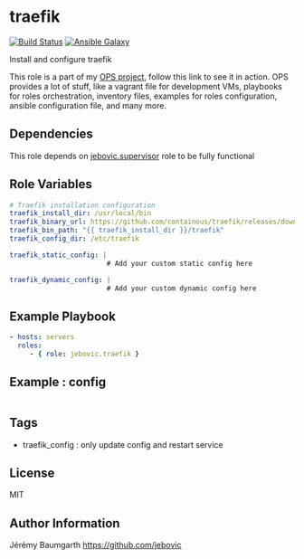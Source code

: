 traefik
=========

[![Build Status](https://travis-ci.org/jebovic/ansible-traefik.svg?branch=master)](https://travis-ci.org/jebovic/ansible-traefik) [![Ansible Galaxy](https://img.shields.io/badge/galaxy-jebovic.traefik-blue.svg?style=flat)](https://galaxy.ansible.com/jebovic/traefik)

Install and configure traefik

This role is a part of my [OPS project](https://github.com/jebovic/ops), follow this link to see it in action. OPS provides a lot of stuff, like a vagrant file for development VMs, playbooks for roles orchestration, inventory files, examples for roles configuration, ansible configuration file, and many more.

Dependencies
------------

This role depends on [jebovic.supervisor](https://github.com/jebovic/ansible-supervisor) role to be fully functional

Role Variables
--------------

```yaml
# Traefik installation configuration
traefik_install_dir: /usr/local/bin
traefik_binary_url: https://github.com/containous/traefik/releases/download/v1.1.2/traefik_linux-amd64
traefik_bin_path: "{{ traefik_install_dir }}/traefik"
traefik_config_dir: /etc/traefik

traefik_static_config: |
                        # Add your custom static config here

traefik_dynamic_config: |
                        # Add your custom dynamic config here
```

Example Playbook
----------------

```yaml
- hosts: servers
  roles:
     - { role: jebovic.traefik }
```

Example : config
----------------

```yaml
```

Tags
----

* traefik_config : only update config and restart service


License
-------

MIT

Author Information
------------------

Jérémy Baumgarth https://github.com/jebovic
